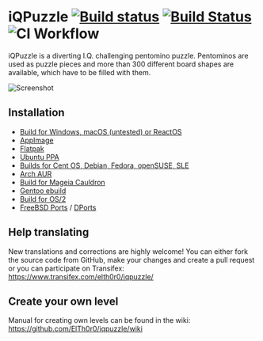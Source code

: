 # iQPuzzle [![Build status](https://ci.appveyor.com/api/projects/status/wn8nxv8qt26j1eyh/branch/master?svg=true)](https://ci.appveyor.com/project/ElTh0r0/iqpuzzle/branch/master) [![Build Status](https://travis-ci.com/ElTh0r0/iqpuzzle.svg?branch=master)](https://travis-ci.com/ElTh0r0/iqpuzzle) ![CI Workflow](https://github.com/ElTh0r0/iqpuzzle/actions/workflows/ci.yml/badge.svg)
iQPuzzle is a diverting I.Q. challenging pentomino puzzle. Pentominos are used as puzzle pieces and more than 300 different board shapes are available, which have to be filled with them.

![Screenshot](https://user-images.githubusercontent.com/26674558/93668022-33d13180-fa8a-11ea-9279-b8f4d8c5c217.png)

## Installation
* [Build for Windows, macOS (untested) or ReactOS](https://github.com/ElTh0r0/iqpuzzle/releases/latest)
* [AppImage](https://download.opensuse.org/repositories/home:/ElThoro/AppImage/iQPuzzle-latest-x86_64.AppImage)
* [Flatpak](https://flathub.org/apps/details/com.github.elth0r0.iqpuzzle)
* [Ubuntu PPA](https://launchpad.net/~elthoro/+archive/iqpuzzle)
* [Builds for Cent OS, Debian, Fedora, openSUSE, SLE](http://software.opensuse.org/download.html?project=home%3AElThoro&package=iqpuzzle)
* [Arch AUR](https://aur.archlinux.org/packages/iqpuzzle/)
* [Build for Mageia Cauldron](https://madb.mageia.org/package/show/name/iqpuzzle/release/cauldron/application/0)
* [Gentoo ebuild](https://github.com/ElTh0r0/iqpuzzle/tree/packaging/ebuild)
* [Build for OS/2](http://www.ecsoft2.org/iqpuzzle)
* [FreeBSD Ports](https://www.freshports.org/games/iqpuzzle) / [DPorts](https://github.com/DragonFlyBSD/DPorts/tree/master/games/iqpuzzle)

## Help translating
New translations and corrections are highly welcome! You can either fork the source code from GitHub, make your changes and create a pull request or you can participate on Transifex: https://www.transifex.com/elth0r0/iqpuzzle/

## Create your own level
Manual for creating own levels can be found in the wiki: https://github.com/ElTh0r0/iqpuzzle/wiki
